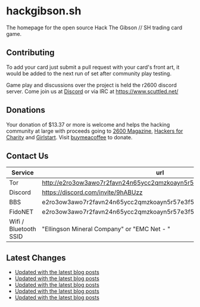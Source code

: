 # hackgibson.sh
The homepage for the open source Hack The Gibson // SH trading card game.


## Contributing

To add your card just submit a pull request with your card's front art, it would be added to the next run of set after community play testing.

Game play and discussions over the project is held the r2600 discord server. Come join us at [Discord](https://discord.com/invite/9hABUzz) or via IRC at https://www.scuttled.net/


## Donations

Your donation of $13.37 or more is welcome and helps the hacking community at large with proceeds going to [2600 Magazine](https://2600.com/), [Hackers for Charity](https://hackersforcharity.org) and [Girlstart](https://girlstart.org).  Visit [buymeacoffee](https://www.buymeacoffee.com/hackgibson.sh) to donate.


## Contact Us

Service | url
-|-
Tor | http://e2ro3ow3awo7r2favn24n65ycc2qmzkoayn5r57e3f56nvjwdcgg32ad.onion
Discord | https://discord.com/invite/9hABUzz
BBS | e2ro3ow3awo7r2favn24n65ycc2qmzkoayn5r57e3f56nvjwdcgg32ad.onion:23
FidoNET | e2ro3ow3awo7r2favn24n65ycc2qmzkoayn5r57e3f56nvjwdcgg32ad.onion:24554
Wifi / Bluetooth SSID | "Ellingson Mineral Company" or "EMC Net - <fidonet address>"

## Latest Changes
<!-- BLOG-POST-LIST:START -->
- [Updated with the latest blog posts](https://github.com/DFW2600/hackgibson.sh/commit/b05d41b4f871ae595337a1f7f84089be2a477a27)
- [Updated with the latest blog posts](https://github.com/DFW2600/hackgibson.sh/commit/43660e492353ee84f41128bfd19f9bbf445fadcb)
- [Updated with the latest blog posts](https://github.com/DFW2600/hackgibson.sh/commit/353c87d1c53de6767a2109c84fc3bc4b341ffda3)
- [Updated with the latest blog posts](https://github.com/DFW2600/hackgibson.sh/commit/53fd6723fba2752bf257cad4a51dd0e0ec263fe7)
- [Updated with the latest blog posts](https://github.com/DFW2600/hackgibson.sh/commit/74476eeed12eeccd52f8f46fc5c8c3c45d9796f6)
<!-- BLOG-POST-LIST:END -->
